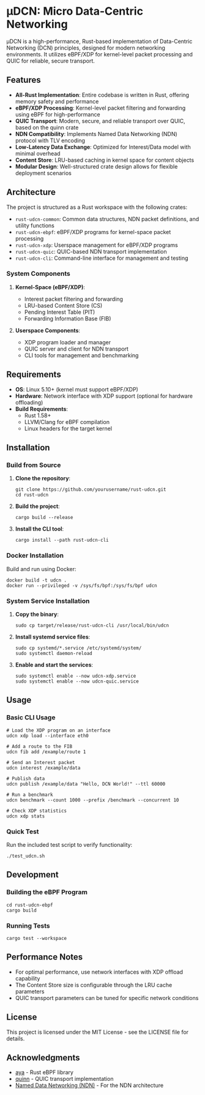 # µDCN: Micro Data-Centric Networking

µDCN is a high-performance, Rust-based implementation of Data-Centric Networking (DCN) principles, designed for modern networking environments. It utilizes eBPF/XDP for kernel-level packet processing and QUIC for reliable, secure transport.

## Features

- **All-Rust Implementation**: Entire codebase is written in Rust, offering memory safety and performance
- **eBPF/XDP Processing**: Kernel-level packet filtering and forwarding using eBPF for high-performance
- **QUIC Transport**: Modern, secure, and reliable transport over QUIC, based on the quinn crate
- **NDN Compatibility**: Implements Named Data Networking (NDN) protocol with TLV encoding
- **Low-Latency Data Exchange**: Optimized for Interest/Data model with minimal overhead
- **Content Store**: LRU-based caching in kernel space for content objects
- **Modular Design**: Well-structured crate design allows for flexible deployment scenarios

## Architecture

The project is structured as a Rust workspace with the following crates:

- `rust-udcn-common`: Common data structures, NDN packet definitions, and utility functions
- `rust-udcn-ebpf`: eBPF/XDP programs for kernel-space packet processing
- `rust-udcn-xdp`: Userspace management for eBPF/XDP programs
- `rust-udcn-quic`: QUIC-based NDN transport implementation
- `rust-udcn-cli`: Command-line interface for management and testing

### System Components

1. **Kernel-Space (eBPF/XDP)**:
   - Interest packet filtering and forwarding
   - LRU-based Content Store (CS)
   - Pending Interest Table (PIT)
   - Forwarding Information Base (FIB)

2. **Userspace Components**:
   - XDP program loader and manager
   - QUIC server and client for NDN transport
   - CLI tools for management and benchmarking

## Requirements

- **OS**: Linux 5.10+ (kernel must support eBPF/XDP)
- **Hardware**: Network interface with XDP support (optional for hardware offloading)
- **Build Requirements**: 
  - Rust 1.58+
  - LLVM/Clang for eBPF compilation
  - Linux headers for the target kernel

## Installation

### Build from Source

1. **Clone the repository**:
   ```
   git clone https://github.com/yourusername/rust-udcn.git
   cd rust-udcn
   ```

2. **Build the project**:
   ```
   cargo build --release
   ```

3. **Install the CLI tool**:
   ```
   cargo install --path rust-udcn-cli
   ```

### Docker Installation

Build and run using Docker:

```
docker build -t udcn .
docker run --privileged -v /sys/fs/bpf:/sys/fs/bpf udcn
```

### System Service Installation

1. **Copy the binary**:
   ```
   sudo cp target/release/rust-udcn-cli /usr/local/bin/udcn
   ```

2. **Install systemd service files**:
   ```
   sudo cp systemd/*.service /etc/systemd/system/
   sudo systemctl daemon-reload
   ```

3. **Enable and start the services**:
   ```
   sudo systemctl enable --now udcn-xdp.service
   sudo systemctl enable --now udcn-quic.service
   ```

## Usage

### Basic CLI Usage

```
# Load the XDP program on an interface
udcn xdp load --interface eth0

# Add a route to the FIB
udcn fib add /example/route 1

# Send an Interest packet
udcn interest /example/data

# Publish data
udcn publish /example/data "Hello, DCN World!" --ttl 60000

# Run a benchmark
udcn benchmark --count 1000 --prefix /benchmark --concurrent 10

# Check XDP statistics
udcn xdp stats
```

### Quick Test

Run the included test script to verify functionality:

```
./test_udcn.sh
```

## Development

### Building the eBPF Program

```
cd rust-udcn-ebpf
cargo build
```

### Running Tests

```
cargo test --workspace
```

## Performance Notes

- For optimal performance, use network interfaces with XDP offload capability
- The Content Store size is configurable through the LRU cache parameters
- QUIC transport parameters can be tuned for specific network conditions

## License

This project is licensed under the MIT License - see the LICENSE file for details.

## Acknowledgments

- [aya](https://github.com/aya-rs/aya) - Rust eBPF library
- [quinn](https://github.com/quinn-rs/quinn) - QUIC transport implementation
- [Named Data Networking (NDN)](https://named-data.net/) - For the NDN architecture
